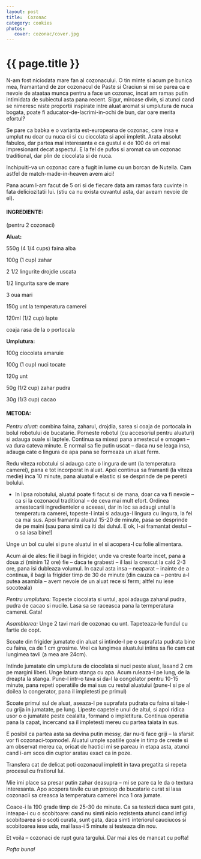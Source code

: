 ```yaml
---
layout: post
title:  Cozonac
category: cookies
photos:
   cover: cozonac/cover.jpg
---
```


# {{ page.title }}

N-am fost niciodata mare fan al cozonacului. O tin minte si acum pe bunica mea, framantand de zor cozonacul de Paste si Craciun si mi se parea ca e nevoie de ataataa munca pentru a face un cozonac, incat am ramas putin intimidata de subiectul asta pana recent. Sigur, miroase divin, si atunci cand se nimeresc niste proportii inspirate intre aluat aromat si umplutura de nuca bogata, poate fi aducator-de-lacrimi-in-ochi de bun, dar oare merita efortul?

Se pare ca babka e o varianta est-europeana de cozonac, care insa e umplut nu doar cu nuca ci si cu ciocolata si apoi impletit. Arata absolut fabulos, dar partea mai interesanta e ca gustul e de 100 de ori mai impresionant decat aspectul. E la fel de pufos si aromat ca un cozonac traditional, dar plin de ciocolata si de nuca.

Inchipuiti-va un cozonac care a fugit in lume cu un borcan de Nutella. Cam astfel de match-made-in-heaven avem aici!

Pana acum l-am facut de 5 ori si de fiecare data am ramas fara cuvinte in fata deliciozitatii lui. (stiu ca nu exista cuvantul asta, dar aveam nevoie de el).

#### **INGREDIENTE:**

(pentru 2 cozonaci)

**Aluat:**

550g (4 1/4 cups) faina alba

100g (1 cup) zahar

2 1/2 lingurite drojdie uscata

1/2 lingurita sare de mare

3 oua mari

150g unt la temperatura camerei

120ml (1/2 cup) lapte

coaja rasa de la o portocala

**Umplutura:**

100g ciocolata amaruie

100g (1 cup) nuci tocate

120g unt

50g (1/2 cup) zahar pudra

30g (1/3 cup) cacao

#### **METODA:**

*Pentru aluat:* combina faina, zaharul, drojdia, sarea si coaja de portocala in bolul robotului de bucatarie. Porneste robotul (cu accesoriul pentru aluaturi) si adauga ouale si laptele. Continua sa mixezi pana amestecul e omogen – va dura cateva minute. E normal sa fie putin uscat – daca nu se leaga insa, adauga cate o lingura de apa pana se formeaza un aluat ferm.

Redu viteza robotului si adauga cate o lingura de unt  (la temperatura camerei), pana e tot incorporat in aluat. Apoi continua sa framanti (la viteza medie) inca 10 minute, pana aluatul e elastic si se desprinde de pe peretii bolului.

- In lipsa robotului, aluatul poate fi facut si de mana, doar ca va fi nevoie – ca si la cozonacul traditional – de ceva mai mult efort. Ordinea amestecarii ingredientelor e aceeasi, dar in loc sa adaugi untul la temperatura camerei, topeste-l intai si adauga-l lingura cu lingura, la fel ca mai sus. Apoi framanta aluatul 15-20 de minute, pasa se desprinde de pe maini (sau pana simti ca iti dai duhul. E ok, l-ai framantat destul – o sa iasa bine!)

Unge un bol cu ulei si pune aluatul in el si acopera-l cu folie alimentara.

Acum ai de ales: fie il bagi in frigider, unde va creste foarte incet, pana a doua zi (minim 12 ore) fie – daca te grabesti – il lasi la crescut la cald 2-3 ore, pana isi dubleaza volumul. In cazul asta insa – neaparat – inainte de a continua, il bagi la frigider timp de 30 de minute (din cauza ca – pentru a-l putea asambla – avem nevoie de un aluat rece si ferm; altfel nu iese socoteala)

*Pentru umplutura:* Topeste ciocolata si untul, apoi adauga zaharul pudra, pudra de cacao si nucile. Lasa sa se raceasca pana la termperatura camerei. Gata!

*Asamblarea:* Unge 2 tavi mari de cozonac cu unt. Tapeteaza-le fundul cu fartie de copt.

Scoate din frigider jumatate din aluat si intinde-l pe o suprafata pudrata bine cu faina, ca de 1 cm grosime. Vrei ca lungimea aluatului intins sa fie cam cat lungimea tavii (a mea are 24cm).

Intinde jumatate din umplutura de ciocolata si nuci peste aluat, lasand 2 cm pe margini liberi. Unge latura stanga cu apa. Acum ruleaza-l pe lung, de la dreapta la stanga. Pune-l intr-o tava si da-l la congelator pentru 10-15 minute, pana repeti operatiile de mai sus cu restul aluatului (pune-l si pe al doilea la congerator, pana il impletesti pe primul)

Scoate primul sul de aluat, aseaza-l pe suprafata pudrata cu faina si taie-l cu grija in jumatate, pe lung. Lipeste capetele  unul de altul, si apoi ridica usor o o jumatate peste cealalta, formand o impletitura. Continua operatia pana la capat, incercand sa il impletesti mereu cu partea taiata in sus.

E posibil ca partea asta sa devina putin messy, dar nu-ti face griji – la sfarsit vor fi cozonaci-topmodel. Aluatul umple spatiile goale in timp de creste si am observat mereu ca, oricat de haotici mi se pareau in etapa asta, atunci cand i-am scos din cuptor aratau exact ca in poze.

Transfera cat de delicat poti cozonacul impletit in tava pregatita si repeta procesul cu fratiorul lui.

Mie imi place sa presar putin zahar deasupra – mi se pare ca le da o textura interesanta. Apo acopera tavile cu un prosop de bucatarie curat si lasa cozonacii sa creasca la temperatura camerei inca 1 ora jumate.

Coace-i la 190 grade timp de 25-30 de minute. Ca sa testezi daca sunt gata, inteapa-i cu o scobitoare: cand nu simti nicio rezistenta atunci cand infigi scobitoarea si o scoti curata, sunt gata, daca simti interiorul cauciucos si scobitoarea iese uda, mai lasa-i 5 minute si testeaza din nou.

Et voila – cozonaci de rupt gura targului. Dar mai ales de mancat cu pofta!

*Pofta buna!*